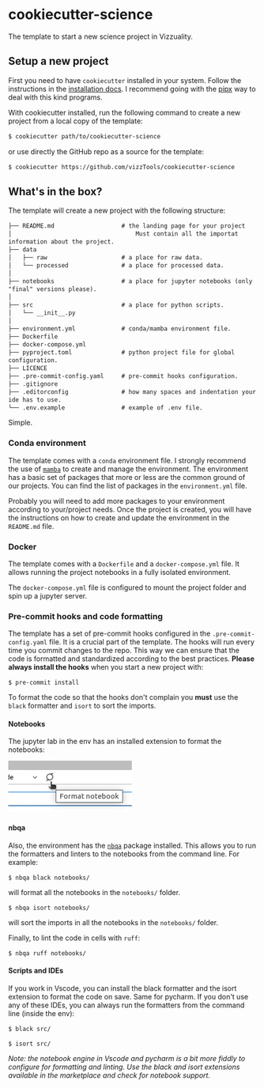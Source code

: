 # cookiecutter-science
The template to start a new science project in Vizzuality.

## Setup a new project
First you need to have `cookiecutter` installed in your system. 
Follow the instructions in the [installation docs](https://cookiecutter.readthedocs.io/en/2.0.2/installation.html). 
I recommend going with the [pipx](https://pypa.github.io/pipx/) way
to deal with this kind programs. 

With cookiecutter installed, run the following command to create a new project from a local copy of the template:
```bash
$ cookiecutter path/to/cookiecutter-science
```
or use directly the GitHub repo as a source for the template:

```bash
$ cookiecutter https://github.com/vizzTools/cookiecutter-science
```

## What's in the box?
The template will create a new project with the following structure:

```
├── README.md                   # the landing page for your project
│                                   Must contain all the importat information about the project.
├── data
│   ├── raw                     # a place for raw data.
│   └── processed               # a place for processed data.   
│  
├── notebooks                   # a place for jupyter notebooks (only "final" versions please).
│  
├── src                         # a place for python scripts.
│   └── __init__.py
│  
├── environment.yml             # conda/mamba environment file.
├── Dockerfile
├── docker-compose.yml
├── pyproject.toml              # python project file for global configuration.
├── LICENCE
├── .pre-commit-config.yaml     # pre-commit hooks configuration.
├── .gitignore
├── .editorconfig               # how many spaces and indentation your ide has to use.
└── .env.example                # example of .env file.
```
Simple.

### Conda environment
The template comes with a `conda` environment file. 
I strongly recommend the use  of [`mamba`](https://mamba.readthedocs.io/en/latest/) 
to create and manage the environment. The environment has a basic set of packages that more or less 
are the common ground of our projects. You can find the list of packages in the `environment.yml` file. 

Probably you will need to add more packages to your environment according to your/project needs.
Once the project is created, you will have the instructions on how to create and update the environment in the `README.md` file.

### Docker
The template comes with a `Dockerfile` and a `docker-compose.yml` file. 
It allows running the project notebooks in a fully isolated environment.

The `docker-compose.yml` file is configured to mount the project folder and spin up 
a jupyter server.

### Pre-commit hooks and code formatting
The template has a set of pre-commit hooks configured in the `.pre-commit-config.yaml` file.
It is a crucial part of the template. The hooks will run every time you commit changes to the repo. 
This way we can ensure that the code is formatted and standardized according to the best practices.
**Please always install the hooks** when you start a new project with:

```shell
$ pre-commit install
```

To format the code so that the hooks don't complain you **must** 
use the `black` formatter and `isort` to sort the imports.

#### Notebooks
The jupyter lab in the env has an installed extension to format the notebooks:

![format-notebook.png](imgs/format-notebook.png)

#### nbqa

Also, the environment has the [`nbqa`](https://nbqa.readthedocs.io/en/latest/index.html) package installed. 
This allows you to run the formatters and linters to the notebooks from the command line. For example:

```shell
$ nbqa black notebooks/
```

will format all the notebooks in the `notebooks/` folder.

```shell
$ nbqa isort notebooks/
```

will sort the imports in all the notebooks in the `notebooks/` folder. 

Finally, to lint the code in cells with `ruff`:
    
```shell
$ nbqa ruff notebooks/
```

#### Scripts and IDEs
If you work in Vscode, you can install the black formatter and the isort extension to format the code on save. 
Same for pycharm. 
If you don't use any of these IDEs, you can always run the formatters from the command line (inside the env):

```shell
$ black src/
```

```shell
$ isort src/
```

_Note: the notebook engine in Vscode and pycharm is a bit more fiddly to configure for formatting and linting. 
Use the black and isort extensions available in the marketplace and check for notebook support._
